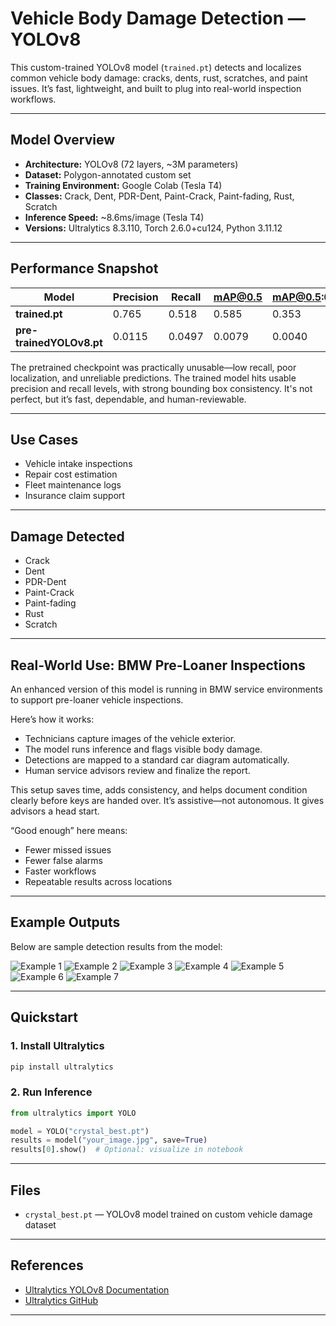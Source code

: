 
# Vehicle Body Damage Detection — YOLOv8

This custom-trained YOLOv8 model (`trained.pt`) detects and localizes common vehicle body damage: cracks, dents, rust, scratches, and paint issues. It’s fast, lightweight, and built to plug into real-world inspection workflows.

---

## Model Overview

- **Architecture:** YOLOv8 (72 layers, ~3M parameters)  
- **Dataset:** Polygon-annotated custom set  
- **Training Environment:** Google Colab (Tesla T4)  
- **Classes:** Crack, Dent, PDR-Dent, Paint-Crack, Paint-fading, Rust, Scratch  
- **Inference Speed:** ~8.6ms/image (Tesla T4)  
- **Versions:** Ultralytics 8.3.110, Torch 2.6.0+cu124, Python 3.11.12

---

## Performance Snapshot

| Model              | Precision | Recall | mAP@0.5 | mAP@0.5:0.95 |
|-------------------|-----------|--------|--------|--------------|
| **trained.pt**   | 0.765     | 0.518  | 0.585  | 0.353        |
| **pre-trainedYOLOv8.pt** | 0.0115    | 0.0497 | 0.0079 | 0.0040       |

The pretrained checkpoint was practically unusable—low recall, poor localization, and unreliable predictions. The trained model hits usable precision and recall levels, with strong bounding box consistency. It's not perfect, but it’s fast, dependable, and human-reviewable.

---

## Use Cases

- Vehicle intake inspections  
- Repair cost estimation  
- Fleet maintenance logs  
- Insurance claim support  

---

## Damage Detected
- Crack
- Dent
- PDR-Dent
- Paint-Crack
- Paint-fading
- Rust
- Scratch

---

## Real-World Use: BMW Pre-Loaner Inspections

An enhanced version of this model is running in BMW service environments to support pre-loaner vehicle inspections.

Here’s how it works:
- Technicians capture images of the vehicle exterior.
- The model runs inference and flags visible body damage.
- Detections are mapped to a standard car diagram automatically.
- Human service advisors review and finalize the report.

This setup saves time, adds consistency, and helps document condition clearly before keys are handed over. It’s assistive—not autonomous. It gives advisors a head start.

“Good enough” here means:  
- Fewer missed issues  
- Fewer false alarms  
- Faster workflows  
- Repeatable results across locations

---
## Example Outputs

Below are sample detection results from the model:

![Example 1](https://raw.githubusercontent.com/ReverendBayes/vehicle_body_damage_detector/main/public/1.png)
![Example 2](https://raw.githubusercontent.com/ReverendBayes/vehicle_body_damage_detector/main/public/2.png)
![Example 3](https://raw.githubusercontent.com/ReverendBayes/vehicle_body_damage_detector/main/public/3.png)
![Example 4](https://raw.githubusercontent.com/ReverendBayes/vehicle_body_damage_detector/main/public/4.png)
![Example 5](https://raw.githubusercontent.com/ReverendBayes/vehicle_body_damage_detector/main/public/5.png)
![Example 6](https://raw.githubusercontent.com/ReverendBayes/vehicle_body_damage_detector/main/public/6.png)
![Example 7](https://raw.githubusercontent.com/ReverendBayes/vehicle_body_damage_detector/main/public/7.png)


---


## Quickstart

### 1. Install Ultralytics
```bash
pip install ultralytics
```

### 2. Run Inference
```python
from ultralytics import YOLO

model = YOLO("crystal_best.pt")
results = model("your_image.jpg", save=True)
results[0].show()  # Optional: visualize in notebook
```

---

## Files

- `crystal_best.pt` — YOLOv8 model trained on custom vehicle damage dataset

---

## References

- [Ultralytics YOLOv8 Documentation](https://docs.ultralytics.com/)  
- [Ultralytics GitHub](https://github.com/ultralytics/ultralytics)

---
